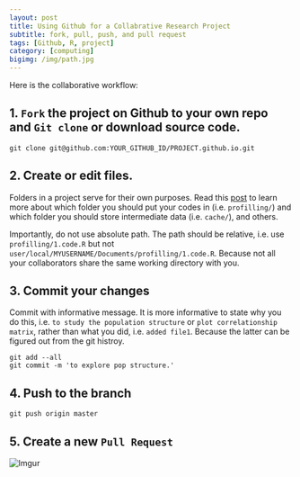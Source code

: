 ```yaml
---
layout: post
title: Using Github for a Collabrative Research Project
subtitle: fork, pull, push, and pull request
tags: [Github, R, project]
category: [computing]
bigimg: /img/path.jpg
---
```



Here is the collaborative workflow:


## 1. `Fork` the project on Github to your own repo and `Git clone` or download source code.

```
git clone git@github.com:YOUR_GITHUB_ID/PROJECT.github.io.git
```


## 2. Create or edit files.

Folders in a project serve for their own purposes. Read this [post](https://jyanglab.github.io/2017-01-07-project/) to learn more about which folder you should put your codes in (i.e. `profilling/`) and which folder you should store intermediate data (i.e. `cache/`), and others.

Importantly, do not use absolute path. The path should be relative, i.e. use `profilling/1.code.R` but not `user/local/MYUSERNAME/Documents/profilling/1.code.R`. Because not all your collaborators share the same working directory with you.

## 3. Commit your changes

Commit with informative message. It is more informative to state why you do this, i.e. `to study the population structure` or `plot correlationship matrix`, rather than what you did, i.e. `added file1`. Because the latter can be figured out from the git histroy. 

```
git add --all
git commit -m 'to explore pop structure.'
```

## 4. Push to the branch

```
git push origin master
```

## 5. Create a new `Pull Request`

![Imgur](http://i.imgur.com/9zaA5IK.png)

